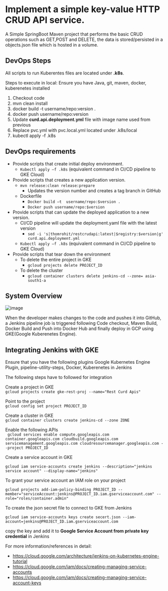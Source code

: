 # Implement a simple key-value HTTP CRUD API service. 

A Simple SpringBoot Maven project that performs the basic CRUD operations such as GET,POST and DELETE, the data is stored/persisted in a objects.json file which is hosted in a volume.

## DevOps Steps 
All scripts to run Kuberentes files are located under **.k8s**. <br/>

Steps to execute in local:
Ensure you have Java, git, maven, docker, kuberenetes installed

1. Checkout code
2. mvn clean install
3. docker build -t username/repo:version .
4. docker push username/repo:version
5. Update **curd.api.deployment.yml** file with image name used from previous
6. Replace pvc.yml with pvc.local.yml located under .k8s/local
7. kubectl apply -f .k8s


## DevOps requirements

-	Provide scripts that create initial deploy environment.
    *	`Kubectl apply –f .k8s` (equivalent command in CI/CD pipeline to GKE Cloud) 
-	Provide scripts that creates a new application version.
    *	`mvn release:clean release:prepare`
        -	Updates the version number and creates a tag branch in GitHub
    *	Dockerfile
         - `Docker build –t  username/repo:$version .`
         - `Docker push username/repo:$version` 
-	Provide scripts that can update the deployed application to a new version.
    *	CI/CD pipeline will update the deployment.yaml file with the latest version
         -	`sed -i 's|thomrohit/restcrudapi:latest|$registry:$version|g' curd.api.deployment.yml`
    *	`Kubectl apply –f .k8s` (equivalent command in CI/CD pipeline to GKE Cloud)  
-	Provide scripts that tear down the environment
    *	To delete the entire project in GKE
        - `gcloud projects delete PROJECT_ID`
    *	To delete the cluster
        - `gcloud container clusters delete jenkins-cd --zone= asia-south1-a`

## System Overview
![image](https://user-images.githubusercontent.com/37391853/150505929-88d01921-360b-4dbe-aa33-1943e4f8911f.png)


When the developer makes changes to the code and pushes it into GitHub, a Jenkins pipeline job is triggered following Code checkout, Maven Build, Docker Build and Push into Docker Hub and finally deploy in GCP using GKE(Google Kuberenetes Engine).

## Integrating Jenkins with GKE

Ensure that you have the  following plugins Google Kubernetes Engine Plugin, pipeline-utility-steps, Docker, Kuberenetes in Jenkins

The following steps have to followed  for integration<br/>

Create a project in GKE<br/>
  `gcloud projects create gke-rest-proj --name="Rest Curd Apis"`

Point to the project <br/>
  `gcloud config set project PROJECT_ID`

Create a cluster in GKE<br/>
  `gcloud container clusters create jenkins-cd --zone ZONE `

Enable the following APIs<br/>
 ` gcloud services enable compute.googleapis.com container.googleapis.com cloudbuild.googleapis.com servicemanagement.googleapis.com cloudresourcemanager.googleapis.com --project PROJECT_ID`
  
Create a service account in GKE<br/>

  `gcloud iam service-accounts create jenkins --description="jenkins service account" --display-name="jenkins"`

To grant your service account an IAM role on your project<br/>

  `gcloud projects add-iam-policy-binding PROJECT_ID --member="serviceAccount:jenkins@PROJECT_ID.iam.gserviceaccount.com" --role="roles/container.admin"`

To create the json secret file to connect to GKE from Jenkins<br/>

  `gcloud iam service-accounts keys create secert.json --iam-account=jenkins@PROJECT_ID.iam.gserviceaccount.com`<br/>

copy the key  and add it to **Google Service Account from private key credential** in Jenkins<br/>

For more information/references in detail:
- https://cloud.google.com/architecture/jenkins-on-kubernetes-engine-tutorial
- https://cloud.google.com/iam/docs/creating-managing-service-accounts
- https://cloud.google.com/iam/docs/creating-managing-service-account-keys


